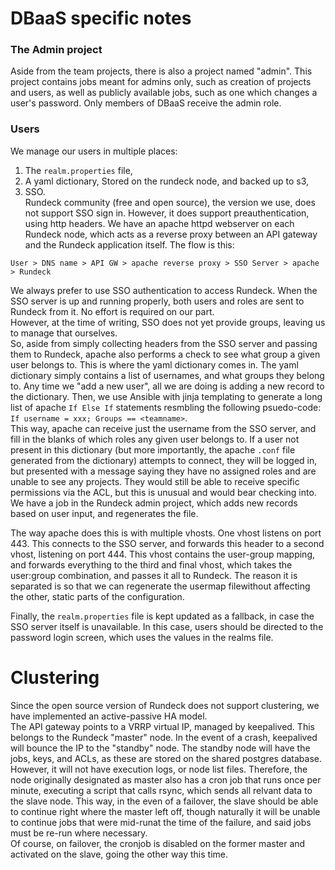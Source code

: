 # DBaaS specific notes
### The Admin project
Aside from the team projects, there is also a project named "admin". This project contains jobs meant for admins only, such as creation of projects and users, as well as publicly available jobs, such as one which changes a user's password.
Only members of DBaaS receive the admin role.

### Users
We manage our users in multiple places:
1. The `realm.properties` file, 
1. A yaml dictionary, Stored on the rundeck node, and backed up to s3,
1. SSO.  
Rundeck community (free and open source), the version we use, does not support SSO sign in. However, it does support preauthentication, using http headers. We have an apache httpd webserver on each Rundeck node, which acts as a reverse proxy between an API gateway and the Rundeck application itself. The flow is this:  
```
User > DNS name > API GW > apache reverse proxy > SSO Server > apache > Rundeck
```
We always prefer to use SSO authentication to access Rundeck. When the SSO server is up and running properly, both users and roles are sent to Rundeck from it. No effort is required on our part.   
However, at the time of writing, SSO does not yet provide groups, leaving us to manage that ourselves.   
So, aside from simply collecting headers from the SSO server and passing them to Rundeck, apache also performs a check to see what group a given user belongs to. This is where the yaml dictionary comes in. The yaml dictionary simply contains a list of usernames, and what groups they belong to. Any time we "add a new user", all we are doing is adding a new record to the dictionary. Then, we use Ansible with jinja templating to generate a long list of apache  `If Else If` statements resmbling the following psuedo-code: `If username = xxx; Groups == <teamname>`.  
This way, apache can receive just the username from the SSO server, and fill in the blanks of which roles any given user belongs to. If a user not present in this dictionary (but more importantly, the apache `.conf` file generated from the dictionary) attempts to connect, they will be logged in, but presented with a message saying they have no assigned roles and are unable to see any projects. They would still be able to receive specific permissions via the ACL, but this is unusual and would bear checking into.  
We have a job in the Rundeck admin project, which adds new records based on user input, and regenerates the file.  

The way apache does this is with multiple vhosts. One vhost listens on port 443. This connects to the SSO server, and forwards this header to a second vhost, listening on port 444. This vhost contains the user-group mapping, and forwards everything to the third and final vhost, which takes the user:group combination, and passes it all to Rundeck. The reason it is separated is so that we can regenerate the usermap filewithout affecting the other, static parts of the configuration.   

Finally, the `realm.properties` file is kept updated as a fallback,  in case the SSO server itself is unavailable. In this case, users should be directed to the password login screen, which uses the values in the realms file.

# Clustering
Since the open source version of Rundeck does not support clustering, we have implemented an active-passive HA model.  
The API gateway points to a VRRP virtual IP, managed by keepalived. This belongs to the Rundeck "master" node. In the event of a crash, keepalived will bounce the IP to the "standby" node. The standby node will have the jobs, keys, and ACLs, as these are stored on the shared postgres database. However, it will not have execution logs, or node list files. Therefore, the node originally designated as master also has a cron job that runs once per minute, executing a script that calls rsync, which sends all relvant data to the slave node. This way, in the even of a failover, the slave should be able to continue right where the master left off, though naturally it will be unable to continue jobs that were mid-runat the time of the failure, and said jobs must be re-run where necessary.  
Of course, on failover, the cronjob is disabled on the former master and activated on the slave, going the other way this time.
